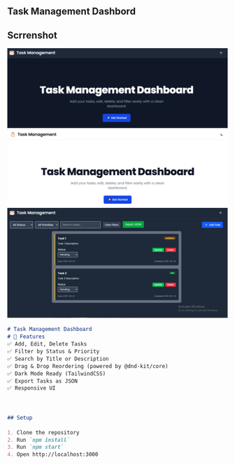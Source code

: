 ## Task Management Dashbord
## Scrrenshot
![project-image](image1.PNG)
![project-image](image2.PNG)
![project-image](image3.PNG)

```markdown
# Task Management Dashboard
# 🚀 Features
✅ Add, Edit, Delete Tasks
✅ Filter by Status & Priority
✅ Search by Title or Description
✅ Drag & Drop Reordering (powered by @dnd-kit/core)
✅ Dark Mode Ready (TailwindCSS)
✅ Export Tasks as JSON
✅ Responsive UI



## Setup

1. Clone the repository
2. Run `npm install`
3. Run `npm start`
4. Open http://localhost:3000
